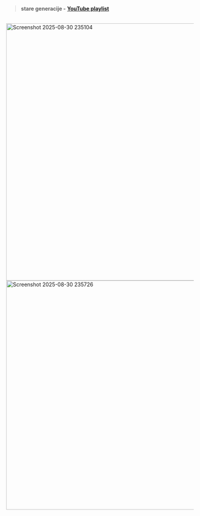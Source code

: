 <br><br>

> **stare generacije -** [**YouTube playlist**](https://www.youtube.com/playlist?list=PLFUwkwonRM--gjbTwQO8l-7XWcsd17Iln)

<br>

<img width="990" height="689" alt="Screenshot 2025-08-30 235104" src="https://github.com/user-attachments/assets/7a775198-e1a8-4ed6-90a4-8d7fea6322fd" />

<img width="903" height="614" alt="Screenshot 2025-08-30 235726" src="https://github.com/user-attachments/assets/63f323e1-2c90-4e37-bb4d-3e51aab0734f" />
